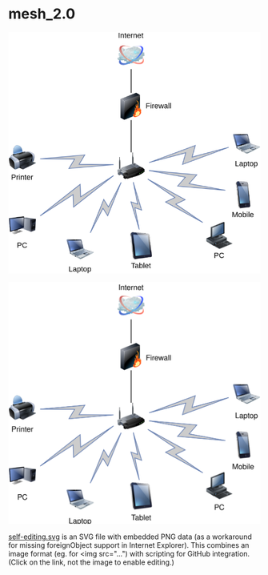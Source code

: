 # mesh_2.0
![Diagram](https://github.com/AlverGant/mesh_2.0/blob/master/Mesh%202.0.png)

![Self-editing Diagram](https://github.com/AlverGant/mesh_2.0/blob/master/Mesh%202.0.svg)

<a href="https://www.draw.io/?lightbox=1&highlight=0000ff&edit=_blank&layers=1&nav=1&title=Mesh%202.0#Uhttps%3A%2F%2Fraw.githubusercontent.com%2FAlverGant%2Fmesh_2.0%2Fmaster%2FMesh%25202.0" target="_blank">self-editing.svg</a> is an SVG file with embedded PNG data (as a workaround for missing foreignObject support in Internet Explorer). This combines an image format (eg. for <img src="...") with scripting for GitHub integration. (Click on the link, not the image to enable editing.)
